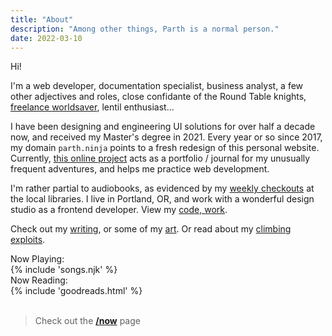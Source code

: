 ```yaml
---
title: "About"
description: "Among other things, Parth is a normal person."
date: 2022-03-10
---
```



<div class="irevamp-h5 irevamp-mt-sm bold600">Hi!</div>

I'm a web developer, documentation specialist, business analyst, a few other adjectives and roles, close confidante of the Round Table knights, <a href="/breathe" class="nolink">freelance worldsaver</a>, lentil enthusiast...

I have been designing and engineering UI solutions for over half a decade now, and received my Master's degree in 2021. Every year or so since 2017, my domain `parth.ninja` points to a fresh redesign of this personal website. Currently, [this online project](/colophon) acts as a portfolio / journal for my unusually frequent adventures, and helps me practice web development.

<!-- View [more about this site](/colophon). -->

I'm rather partial to audiobooks, as evidenced by my [weekly checkouts](https://www.goodreads.com/review/list/60162168-parth-shiralkar?shelf=audiobook) at the local libraries. I live in Portland, OR, and work with a wonderful design studio as a frontend developer. View my [code, work](/code).


Check out my [writing](/writing), or some of my [art](/art). Or read about my [climbing exploits](/climbing).

<div class="stats-daily irevamp-mt-md">

<!-- <section> -->
<div class="irevamp-h5 bold600">Now Playing:</div>
{% include 'songs.njk' %}
<!-- </section> -->

<!-- <section> -->
<div class="irevamp-h5 irevamp-mb-sm bold600">Now Reading:</div>
{% include 'goodreads.html' %}
<!-- </section> -->

</div>

<!-- > <span class="bold600"><a href="/hello">Contact me to say hi</a></span>! -->
<br/>

> Check out the **[/now](/now)** page